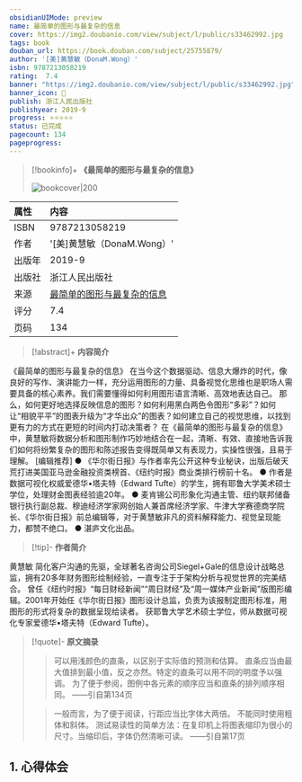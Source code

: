 ```yaml
---
obsidianUIMode: preview
name: 最简单的图形与最复杂的信息
cover: https://img2.doubanio.com/view/subject/l/public/s33462992.jpg
tags: book
douban_url: https://book.douban.com/subject/25755879/
author: '[美]黄慧敏（DonaM.Wong）'
isbn: 9787213058219
rating:  7.4 
banner: "https://img2.doubanio.com/view/subject/l/public/s33462992.jpg"
banner_icon: 📖
publish: 浙江人民出版社
publishyear: 2019-9
progress: ⭐⭐⭐⭐⭐
status: 已完成
pagecount: 134
pageprogress: 
---
```


> [!bookinfo]+ **《最简单的图形与最复杂的信息》**
>
> ![bookcover|200](https://img2.doubanio.com/view/subject/l/public/s33462992.jpg)
>
| 属性   | 内容                                       |
|:------ |:------------------------------------------ |
| ISBN   | 9787213058219                             |
| 作者   | '[美]黄慧敏（DonaM.Wong）'                           |
| 出版年 | 2019-9                      | 
| 出版社 | 浙江人民出版社                          |
| 来源   | [最简单的图形与最复杂的信息](https://book.douban.com/subject/25755879/) |
| 评分   |  7.4                            |
| 页码   | 134                        |

> [!abstract]+ **内容简介**
> 
《最简单的图形与最复杂的信息》
在当今这个数据驱动、信息大爆炸的时代，像良好的写作、演讲能力一样，充分运用图形的力量、具备视觉化思维也是职场人需要具备的核心素养。我们需要懂得如何利用图形语言清晰、高效地表达自己。
那么，如何更好地选择反映信息的图形？如何利用黑白两色令图形“多彩”？如何让“相貌平平”的图表升级为“才华出众”的图表？如何建立自己的视觉思维，以找到更有力的方式在更短的时间内打动决策者？
在《最简单的图形与最复杂的信息》中，黄慧敏将数据分析和图形制作巧妙地结合在一起，清晰、有效、直接地告诉我们如何将纷繁复杂的图形和陈述报告变得既简单又有表现力，实操性很强，且易于理解。
[编辑推荐]
● 《华尔街日报》与作者率先公开这种专业秘诀，出版后破天荒打进美国亚马逊金融投资类榜首、《纽约时报》商业类排行榜前十名。
● 作者是数据可视化权威爱德华•塔夫特（Edward Tufte）的学生，拥有耶鲁大学美术硕士学位，处理财金图表经验逾20年。
● 麦肯锡公司形象化沟通主管、纽约联邦储备银行执行副总裁、穆迪经济学家网创始人兼首席经济学家、牛津大学赛德商学院长、《华尔街日报》前总编辑等，对于黄慧敏非凡的资料解释能力、视觉呈现能力，都赞不绝口。
● 湛庐文化出品。

> [!tip]- **作者简介**
>
 黄慧敏
简化客户沟通的先驱，全球著名咨询公司Siegel+Gale的信息设计战略总监，拥有20多年财务图形绘制经验，一直专注于于架构分析与视觉世界的完美结合。
曾任《纽约时报》“每日财经新闻”“周日财经”及“周一媒体产业新闻”版图形编辑。2001年开始任《华尔街日报》图形设计总监，负责为该报制定图形标准，用图形的形式将复杂的数据呈现给读者。
获耶鲁大学艺术硕士学位，师从数据可视化专家爱德华•塔夫特（Edward Tufte）。


> [!quote]- **原文摘录**
>
>>可以用浅颜色的直条，以区别于实际值的预测和估算。
直条应当由最大值排到最小值，反之亦然。特定的直条可以用不同的明度予以强调。
为了便于参阅，图例中各元素的顺序应当和直条的排列顺序相同。
——引自第134页
 >
>> 一般而言，为了便于阅读，行距应当比字体大两倍。
不能同时使用粗体和斜体。
测试易读性的简单方法：在复印机上将图表缩印为很小的尺寸。当缩印后，字体仍然清晰可读。
——引自第17页

## 1. 心得体会

